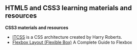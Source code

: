 ## HTML5 and CSS3 learning materials and resources

**CSS3 materials and resources**
- [ITCSS](https://developer.helpscout.com/seed/glossary/itcss/) is a CSS architecture created by Harry Roberts.
- [Flexbox Layout (Flexible Box)](https://css-tricks.com/snippets/css/a-guide-to-flexbox/) A Complete Guide to Flexbox
